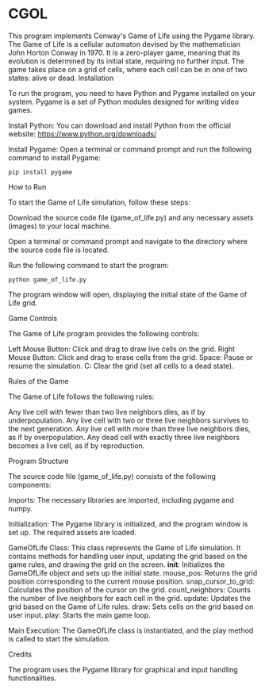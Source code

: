# CGOL

This program implements Conway's Game of Life using the Pygame library. The Game of Life is a cellular automaton devised by the mathematician John Horton Conway in 1970. It is a zero-player game, meaning that its evolution is determined by its initial state, requiring no further input. The game takes place on a grid of cells, where each cell can be in one of two states: alive or dead.
Installation

To run the program, you need to have Python and Pygame installed on your system. Pygame is a set of Python modules designed for writing video games.

   Install Python: You can download and install Python from the official website: https://www.python.org/downloads/

   Install Pygame: Open a terminal or command prompt and run the following command to install Pygame:

    pip install pygame

How to Run

To start the Game of Life simulation, follow these steps:

   Download the source code file (game_of_life.py) and any necessary assets (images) to your local machine.

   Open a terminal or command prompt and navigate to the directory where the source code file is located.

   Run the following command to start the program:

    python game_of_life.py

   The program window will open, displaying the initial state of the Game of Life grid.

Game Controls

The Game of Life program provides the following controls:

   Left Mouse Button: Click and drag to draw live cells on the grid.
   Right Mouse Button: Click and drag to erase cells from the grid.
   Space: Pause or resume the simulation.
   C: Clear the grid (set all cells to a dead state).

Rules of the Game

The Game of Life follows the following rules:

   Any live cell with fewer than two live neighbors dies, as if by underpopulation.
   Any live cell with two or three live neighbors survives to the next generation.
   Any live cell with more than three live neighbors dies, as if by overpopulation.
   Any dead cell with exactly three live neighbors becomes a live cell, as if by reproduction.

Program Structure

The source code file (game_of_life.py) consists of the following components:

   Imports: The necessary libraries are imported, including pygame and numpy.

   Initialization: The Pygame library is initialized, and the program window is set up. The required assets are loaded.

   GameOfLife Class: This class represents the Game of Life simulation. It contains methods for handling user input, updating the grid based on the game rules, and drawing the grid on the screen.
       __init__: Initializes the GameOfLife object and sets up the initial state.
       mouse_pos: Returns the grid position corresponding to the current mouse position.
       snap_cursor_to_grid: Calculates the position of the cursor on the grid.
       count_neighbors: Counts the number of live neighbors for each cell in the grid.
       update: Updates the grid based on the Game of Life rules.
       draw: Sets cells on the grid based on user input.
       play: Starts the main game loop.

   Main Execution: The GameOfLife class is instantiated, and the play method is called to start the simulation.

Credits

The program uses the Pygame library for graphical and input handling functionalities.
